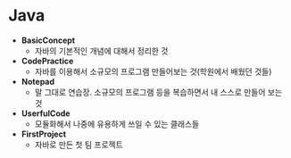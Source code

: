 # Java 

* **BasicConcept**
  - 자바의 기본적인 개념에 대해서 정리한 것
* **CodePractice** 
  - 자바를 이용해서 소규모의 프로그램 만들어보는 것(학원에서 배웠던 것들)
* **Notepad**
  - 말 그대로 연습장. 소규모의 프로그램 등을 복습하면서 내 스스로 만들어 보는 것
* **UserfulCode**
  - 모듈화해서 나중에 유용하게 쓰일 수 있는 클래스들
* **FirstProject**
  - 자바로 만든 첫 팀 프로젝트

